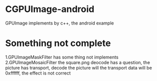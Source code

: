 # CGPUImage-android
GPUImage implements by c++, the android example


# Something not complete
1.GPUImageMaskFilter has some thing not implements
2.GPUImageMosaicFilter the square.png deocode has a question,
the picture has transport, decode the picture will the transport data will
be 0xffffff, the effect is not correct
